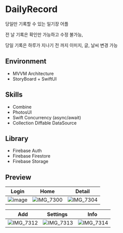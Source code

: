 # DailyRecord
당일만 기록할 수 있는 일기장 어플

전 날 기록은 확인만 가능하고 수정 불가능, 

당일 기록은 하루가 지나기 전 까지 이미지, 글, 날씨 변경 가능

## Environment
- MVVM Architecture
- StoryBoard + SwiftUI

## Skills
- Combine
- PhotosUI
- Swift Concurrency (async/await)
- Collection Diffable DataSource

## Library
- Firebase Auth
- Firebase Firestore
- Firebase Storage

## Preview
| Login | Home | Detail |
| ------------- | ------------- | ------------- |
| ![image](https://github.com/JustHm/DailyRecord/assets/21167914/bda909dc-f1c7-4e32-872c-dcc6a2a4852e) | ![IMG_7300](https://github.com/JustHm/DailyRecord/assets/21167914/8dc712dc-a86b-4bc5-9bd7-a09f1d711269) | ![IMG_7304](https://github.com/JustHm/DailyRecord/assets/21167914/1c6dca80-ca6d-41e8-a231-ed2aeb83cde8) |

| Add  | Settings | Info |
| ------------- | ------------- | ------------- |
| ![IMG_7312](https://github.com/JustHm/DailyRecord/assets/21167914/bfc0507a-38e8-4f13-83e7-6477b2befb1e) | ![IMG_7313](https://github.com/JustHm/DailyRecord/assets/21167914/b026362e-b266-486e-8a09-cd829f0b2e93) | ![IMG_7314](https://github.com/JustHm/DailyRecord/assets/21167914/7171efb9-ee03-45d2-9492-8cbcb7886cbe) |
